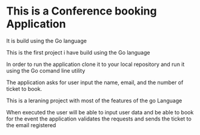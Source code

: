 # This is a Conference booking Application
It is build using the Go language

This is the first project i have build using the Go language

In order to run the application clone it to your local repository and run it using the Go comand line utility

The application asks for user input the name, email, and the number of ticket to book.

This is a leraning project with most of the features of the go Language


When executed the user will be able to input user data and be able to book for the event the application validates the requests and sends the ticket to the email registered
